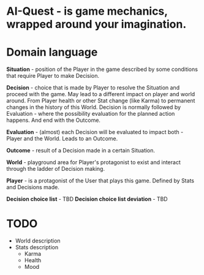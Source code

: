 AI-Quest - is game mechanics, wrapped around your imagination.
===

# Domain language

**Situation** - position of the Player in the game described by some conditions that require Player to make Decision.

**Decision** - choice that is made by Player to resolve the Situation and proceed with the game.
May lead to a different impact on player and world around. From Player health or other Stat change (like Karma) to
permanent changes in the history of this World. Decision is normally followed by Evaluation - where the possibility
evaluation for the planned action happens. And end with the Outcome.

**Evaluation** - (almost) each Decision will be evaluated to impact both - Player and the World. Leads to an Outcome.

**Outcome** - result of a Decision made in a certain Situation.

**World** - playground area for Player's protagonist to exist and interact through the ladder of Decision making.

**Player** - is a protagonist of the User that plays this game. Defined by Stats and Decisions made.

**Decision choice list** - TBD
**Decision choice list deviation** - TBD

# TODO

- World description
- Stats description
    - Karma
    - Health
    - Mood
